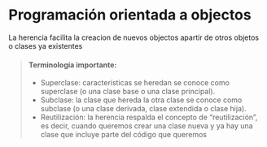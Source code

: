 # Programación orientada a objectos

La herencia facilita la creacion de nuevos objectos apartir de otros objetos o clases ya existentes

> #### Terminología importante:
>
> - Superclase: características se heredan se conoce como superclase (o una clase base o una clase principal).
> - Subclase: la clase que hereda la otra clase se conoce como subclase (o una clase derivada, clase extendida o clase hija).
> - Reutilización: la herencia respalda el concepto de “reutilización”, es decir, cuando queremos crear una clase nueva y ya hay una clase que incluye parte del código que queremos

